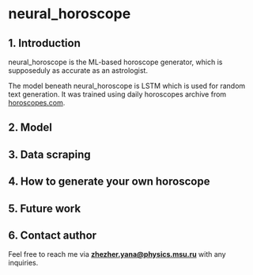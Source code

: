 # neural_horoscope

## 1. Introduction

neural_horoscope is the ML-based horoscope generator, which is supposeduly as accurate as an astrologist.

The model beneath neural_horoscope is LSTM which is used for random text generation. It was trained using daily horoscopes archive from [horoscopes.com](https://www.horoscope.com/us/index.aspx).

## 2. Model

## 3. Data scraping

## 4. How to generate your own horoscope

## 5. Future work

## 6. Contact author

Feel free to reach me via **zhezher.yana@physics.msu.ru** with any inquiries.
